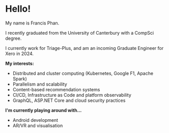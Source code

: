 # Hello!

My name is Francis Phan.

I recently graduated from the University of Canterbury with a CompSci degree.

I currently work for Triage-Plus, and am an incoming Graduate Engineer for Xero in 2024.

**My interests:**

- Distributed and cluster computing (Kubernetes, Google F1, Apache Spark)
- Parallelism and scalability
- Content-based recommendation systems
- CI/CD, Infrastructure as Code and platform observability
- GraphQL, ASP.NET Core and cloud security practices

**I'm currently playing around with...**

- Android development
- AR/VR and visualisation
